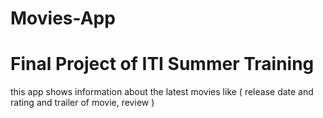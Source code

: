 # Movies-App
# Final Project of ITI Summer Training 
this app shows information about the latest movies like ( release date and rating and trailer of movie, review )
